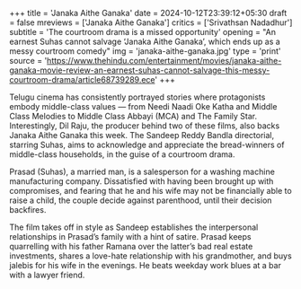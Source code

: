 +++
title = 'Janaka Aithe Ganaka'
date = 2024-10-12T23:39:12+05:30
draft = false
mreviews = ['Janaka Aithe Ganaka']
critics = ['Srivathsan Nadadhur']
subtitle = 'The courtroom drama is a missed opportunity'
opening = "An earnest Suhas cannot salvage ‘Janaka Aithe Ganaka’, which ends up as a messy courtroom comedy"
img = 'janaka-aithe-ganaka.jpg'
type = 'print'
source = 'https://www.thehindu.com/entertainment/movies/janaka-aithe-ganaka-movie-review-an-earnest-suhas-cannot-salvage-this-messy-courtroom-drama/article68739289.ece'
+++

Telugu cinema has consistently portrayed stories where protagonists embody middle-class values — from Needi Naadi Oke Katha and Middle Class Melodies to Middle Class Abbayi (MCA) and The Family Star. Interestingly, Dil Raju, the producer behind two of these films, also backs Janaka Aithe Ganaka this week. The Sandeep Reddy Bandla directorial, starring Suhas, aims to acknowledge and appreciate the bread-winners of middle-class households, in the guise of a courtroom drama.

Prasad (Suhas), a married man, is a salesperson for a washing machine manufacturing company. Dissatisfied with having been brought up with compromises, and fearing that he and his wife may not be financially able to raise a child, the couple decide against parenthood, until their decision backfires.

The film takes off in style as Sandeep establishes the interpersonal relationships in Prasad’s family with a hint of satire. Prasad keeps quarrelling with his father Ramana over the latter’s bad real estate investments, shares a love-hate relationship with his grandmother, and buys jalebis for his wife in the evenings. He beats weekday work blues at a bar with a lawyer friend.

